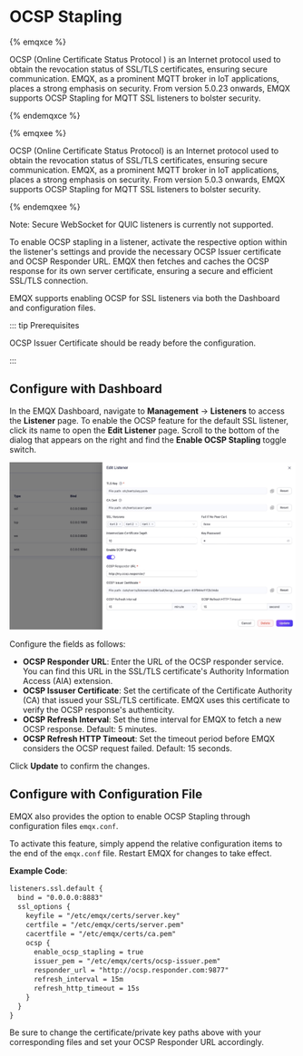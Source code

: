 # OCSP Stapling

{% emqxce %}

OCSP (Online Certificate Status Protocol ) is an Internet protocol used to obtain the revocation status of SSL/TLS certificates, ensuring secure communication. EMQX, as a prominent MQTT broker in IoT applications, places a strong emphasis on security. From version 5.0.23 onwards, EMQX supports OCSP Stapling for MQTT SSL listeners to bolster security.

{% endemqxce %}

{% emqxee %}

OCSP (Online Certificate Status Protocol) is an Internet protocol used to obtain the revocation status of SSL/TLS certificates, ensuring secure communication. EMQX, as a prominent MQTT broker in IoT applications, places a strong emphasis on security. From version 5.0.3 onwards, EMQX supports OCSP Stapling for MQTT SSL listeners to bolster security.

{% endemqxee %}

Note: Secure WebSocket for QUIC listeners is currently not supported.

To enable OCSP stapling in a listener, activate the respective option within the listener's settings and provide the necessary OCSP Issuer certificate and OCSP Responder URL. EMQX then fetches and caches the OCSP response for its own server certificate, ensuring a secure and efficient SSL/TLS connection.

EMQX supports enabling OCSP for SSL listeners via both the Dashboard and configuration files.

::: tip Prerequisites

OCSP Issuer Certificate should be ready before the configuration.

:::

## Configure with Dashboard

In the EMQX Dashboard, navigate to **Management** -> **Listeners** to access the **Listener** page. To enable the OCSP feature for the default SSL listener, click its name to open the **Edit Listener** page. Scroll to the bottom of the dialog that appears on the right and find the **Enable OCSP Stapling** toggle switch.

<img src="./assets/OCSP.png" alt="OCSP" style="zoom:50%;" />

Configure the fields as follows:

- **OCSP Responder URL**: Enter the URL of the OCSP responder service. You can find this URL in the SSL/TLS certificate's Authority Information Access (AIA) extension.
- **OCSP Issuser Certificate**: Set the certificate of the Certificate Authority (CA) that issued your SSL/TLS certificate. EMQX uses this certificate to verify the OCSP response's authenticity.
- **OCSP Refresh Interval**: Set the time interval for EMQX to fetch a new OCSP response. Default: 5 minutes.
- **OCSP Refresh HTTP Timeout**: Set the timeout period before EMQX considers the OCSP request failed. Default: 15 seconds.

Click **Update** to confirm the changes.

## Configure with Configuration File

EMQX also provides the option to enable OCSP Stapling through configuration files `emqx.conf`.

To activate this feature, simply append the relative configuration items to the end of the `emqx.conf` file. Restart EMQX for changes to take effect.

**Example Code**:

```hcl
listeners.ssl.default {
  bind = "0.0.0.0:8883"
  ssl_options {
    keyfile = "/etc/emqx/certs/server.key"
    certfile = "/etc/emqx/certs/server.pem"
    cacertfile = "/etc/emqx/certs/ca.pem"
    ocsp {
      enable_ocsp_stapling = true
      issuer_pem = "/etc/emqx/certs/ocsp-issuer.pem"
      responder_url = "http://ocsp.responder.com:9877"
      refresh_interval = 15m
      refresh_http_timeout = 15s
    }
  }
}
```

Be sure to change the certificate/private key paths above with your corresponding files and set your OCSP Responder URL accordingly.
